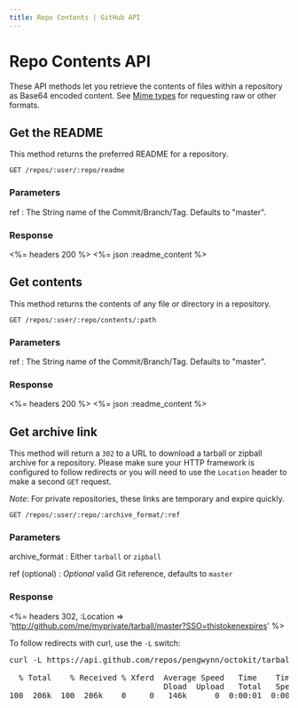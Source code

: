 ```yaml
---
title: Repo Contents | GitHub API
---
```


# Repo Contents API

These API methods let you retrieve the contents of files within a repository as
Base64 encoded content. See [Mime types](http://localhost:3002/v3/mime/) for requesting raw or other formats.

## Get the README

This method returns the preferred README for a repository.

    GET /repos/:user/:repo/readme

### Parameters

ref
: The String name of the Commit/Branch/Tag.  Defaults to "master".

### Response

<%= headers 200 %>
<%= json :readme_content %>

## Get contents

This method returns the contents of any file or directory in a repository.

    GET /repos/:user/:repo/contents/:path

### Parameters

ref
: The String name of the Commit/Branch/Tag.  Defaults to "master".

### Response

<%= headers 200 %>
<%= json :readme_content %>

## Get archive link

This method will return a `302` to a URL to download a tarball
or zipball archive for a repository. Please make sure your HTTP framework
is configured to follow redirects or you will need to use the `Location` header
to make a second `GET` request.

*Note*: For private repositories, these links are temporary and expire quickly.

    GET /repos/:user/:repo/:archive_format/:ref

### Parameters

archive_format
: Either `tarball` or `zipball`

ref (optional)
: _Optional_ valid Git reference, defaults to `master`

### Response

<%= headers 302, :Location => 'http://github.com/me/myprivate/tarball/master?SSO=thistokenexpires' %>

To follow redirects with curl, use the `-L` switch:

<pre class="terminal">
curl -L https://api.github.com/repos/pengwynn/octokit/tarball > octokit.tar.gz

  % Total    % Received % Xferd  Average Speed   Time    Time     Time  Current
                                 Dload  Upload   Total   Spent    Left  Speed
100  206k  100  206k    0     0   146k      0  0:00:01  0:00:01 --:--:--  790k
</pre>
